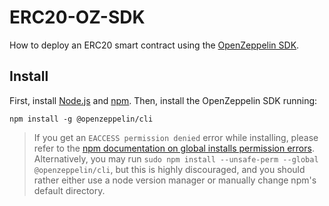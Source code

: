 # ERC20-OZ-SDK
How to deploy an ERC20 smart contract using the [OpenZeppelin SDK](https://github.com/OpenZeppelin/openzeppelin-sdk).

## Install
First, install [Node.js](http://nodejs.org/) and [npm](https://npmjs.com/). Then, install the OpenZeppelin SDK running:

```
npm install -g @openzeppelin/cli
```

> If you get an `EACCESS permission denied` error while installing, please refer to the [npm documentation on global installs permission errors](https://docs.npmjs.com/resolving-eacces-permissions-errors-when-installing-packages-globally). Alternatively, you may run `sudo npm install --unsafe-perm --global @openzeppelin/cli`, but this is highly discouraged, and you should rather either use a node version manager or manually change npm's default directory.

